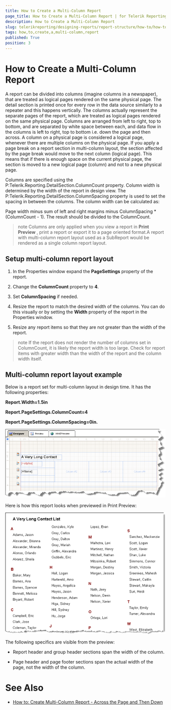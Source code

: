 ```yaml
---
title: How to Create a Multi-Column Report
page_title: How to Create a Multi-Column Report | for Telerik Reporting Documentation
description: How to Create a Multi-Column Report
slug: telerikreporting/designing-reports/report-structure/how-to/how-to-create-a-multi-column-report
tags: how,to,create,a,multi-column,report
published: True
position: 3
---
```


# How to Create a Multi-Column Report



A report can be divided into columns (imagine columns in a newspaper), that are treated as logical pages rendered on the same physical page. 
    	The detail section is printed once for every row in the data source similarly to a repeater and this happens vertically. The columns actually 
    	represent the separate pages of the report, which are treated as logical pages rendered on the same physical page. Columns are 
    	arranged from left to right, top to bottom, and are separated by white space between each, and data flow in the columns is left to right, top to 
    	bottom i.e. down the page and then across. A column on a physical page is considered a logical page, whenever there are multiple columns on the physical page. If you apply a page break
    	on a report section in multi-column layout, the section affected by the page break would move to the next column (logical page). This means that if 
    	there is enough space on the current physical page, the section is moved to a new logical page (column) and not to a new physical page.
    	

Columns are specified using the P:Telerik.Reporting.DetailSection.ColumnCount property. 
    	Column width is determined by the width of the report in design view. The P:Telerik.Reporting.DetailSection.ColumnSpacing 
    	property is used to set the spacing in between the columns. The column width can be calculated as:

Page width minus sum of left and right margins minus ColumnSpacing * (ColumnCount - 1). The result should be divided to the ColumnCount.

>note Columns are only applied when you view a report in  __Print Preview__ , print a report or export it to a page oriented format.A report with multi-column report layout used as a SubReport would be rendered as a single column report layout.


## Setup multi-column report layout

1. In the Properties window expand the __PageSettings__ property of the report.
        	

1. Change the __ColumnCount__ property to __4__.
        	

1. Set __ColumnSpacing__ if needed.

1. Resize the report to match the desired width of the columns. You can do this visually or by setting the __Width__
			property of the report in the Properties window.
        	

1. Resize any report items so that they are not greater than the width of the report.
        	

>note If the report does not render the number of columns set in ColumnCount, it is likely the report width is too large.			Check for report items with greater width than the width of the report and the column width itself.        	


## Multi-column report layout example

Below is a report set for multi-column layout in design time. It has the following properties:

__Report.Width=1.5in__

__Report.PageSettings.ColumnCount=4__

__Report.PageSettings.ColumnSpacing=0in.__

![](images/ReportMultiColumnA.png)

Here is how this report looks when previewed in Print Preview:

![](images/ReportMultiColumnB.png)

The following specifics are visible from the preview:

* Report header and group header sections span the width of the column.

* Page header and page footer sections span the actual width of the page, not the width of the column.

# See Also

 * [How to: Create Multi-Column Report - Across the Page and Then Down](http://www.telerik.com/support/kb/reporting/details/how-to-create-multi-column-report---across-the-page-and-then-down)
